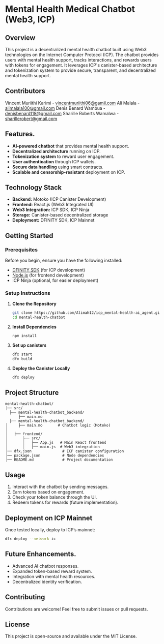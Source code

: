 # Mental Health Medical Chatbot (Web3, ICP)

## Overview
This project is a decentralized mental health chatbot built using Web3 technologies on the Internet Computer Protocol (ICP). The chatbot provides users with mental health support, tracks interactions, and rewards users with tokens for engagement. It leverages ICP's canister-based architecture and tokenization system to provide secure, transparent, and decentralized mental health support.

## Contributors

Vincent Muriithi Karimi - vincentmuriithi06@gamil.com
Ali Malala - alimalala100@gmail.com
Denis Benard Wambua - denisbenard118@gmail.com
Sharille Roberts Wamalwa - sharillerobert@gmail.com

## Features.
- **AI-powered chatbot** that provides mental health support.
- **Decentralized architecture** running on ICP.
- **Tokenization system** to reward user engagement.
- **User authentication** through ICP wallets.
- **Secure data handling** using smart contracts.
- **Scalable and censorship-resistant** deployment on ICP.

## Technology Stack
- **Backend:** Motoko (ICP Canister Development)
- **Frontend:** React.js (Web3 Integrated UI)
- **Web3 Integration:** ICP SDK, ICP Ninja
- **Storage:** Canister-based decentralized storage
- **Deployment:** DFINITY SDK, ICP Mainnet

## Getting Started
### Prerequisites
Before you begin, ensure you have the following installed:
- [DFINITY SDK](https://sdk.dfinity.org/) (for ICP development)
- [Node.js](https://nodejs.org/) (for frontend development)
- ICP Ninja (optional, for easier deployment)

### Setup Instructions
1. **Clone the Repository**
   ```bash
   git clone https://github.com/Alimah12/icp_mental-health-ai_agent.git
   cd mental-health-chatbot
   ```

2. **Install Dependencies**
   ```bash
   npm install
   ```


3. **Set up canisters**
   ```bash
   dfx start
   dfx build
   ```

4. **Deploy the Canister Locally**
   ```bash
   dfx deploy
   ```


## Project Structure
```
mental-health-chatbot/
│── src/
  ├── mental-health-chatbot_backend/
      ├── main.mo  
  ├── mental-health-chatbot_backend/
│     ├── main.mo       # Chatbot logic (Motoko)
│
│   ├── frontend/
│       ├── src/
│       │   ├── App.js   # Main React frontend
│       │   ├── main.js  # Web3 integration
│── dfx.json              # ICP canister configuration
│── package.json          # Node dependencies
│── README.md             # Project documentation
```

## Usage
1. Interact with the chatbot by sending messages.
2. Earn tokens based on engagement.
3. Check your token balance through the UI.
4. Redeem tokens for rewards (future implementation).

## Deployment on ICP Mainnet
Once tested locally, deploy to ICP’s mainnet:
```bash
dfx deploy --network ic
```

## Future Enhancements.
- Advanced AI chatbot responses.
- Expanded token-based reward system.
- Integration with mental health resources.
- Decentralized identity verification.

## Contributing
Contributions are welcome! Feel free to submit issues or pull requests.

## License
This project is open-source and available under the MIT License.

